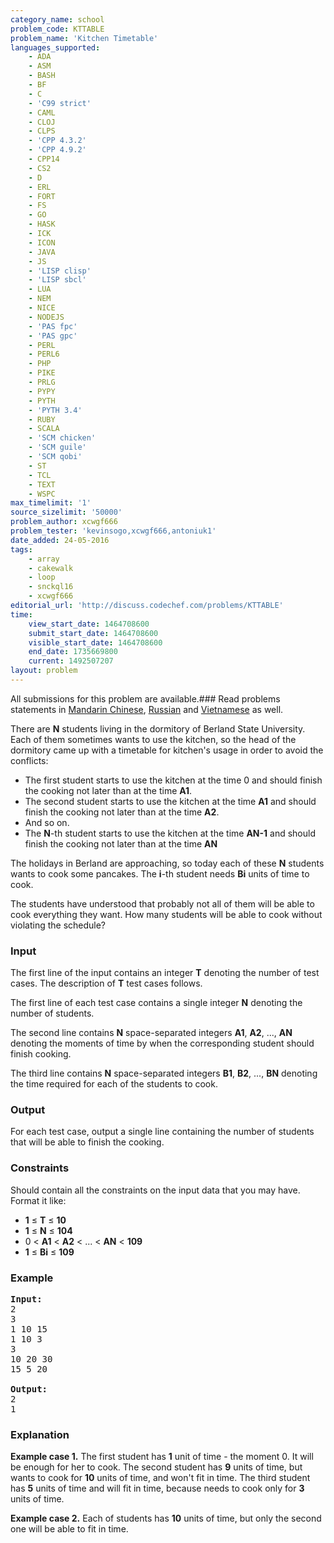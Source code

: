 ```yaml
---
category_name: school
problem_code: KTTABLE
problem_name: 'Kitchen Timetable'
languages_supported:
    - ADA
    - ASM
    - BASH
    - BF
    - C
    - 'C99 strict'
    - CAML
    - CLOJ
    - CLPS
    - 'CPP 4.3.2'
    - 'CPP 4.9.2'
    - CPP14
    - CS2
    - D
    - ERL
    - FORT
    - FS
    - GO
    - HASK
    - ICK
    - ICON
    - JAVA
    - JS
    - 'LISP clisp'
    - 'LISP sbcl'
    - LUA
    - NEM
    - NICE
    - NODEJS
    - 'PAS fpc'
    - 'PAS gpc'
    - PERL
    - PERL6
    - PHP
    - PIKE
    - PRLG
    - PYPY
    - PYTH
    - 'PYTH 3.4'
    - RUBY
    - SCALA
    - 'SCM chicken'
    - 'SCM guile'
    - 'SCM qobi'
    - ST
    - TCL
    - TEXT
    - WSPC
max_timelimit: '1'
source_sizelimit: '50000'
problem_author: xcwgf666
problem_tester: 'kevinsogo,xcwgf666,antoniuk1'
date_added: 24-05-2016
tags:
    - array
    - cakewalk
    - loop
    - snckql16
    - xcwgf666
editorial_url: 'http://discuss.codechef.com/problems/KTTABLE'
time:
    view_start_date: 1464708600
    submit_start_date: 1464708600
    visible_start_date: 1464708600
    end_date: 1735669800
    current: 1492507207
layout: problem
---
```

All submissions for this problem are available.###  Read problems statements in [Mandarin Chinese](http://www.codechef.com/download/translated/SNCKQL16/mandarin/KTTABLE.pdf), [Russian](http://www.codechef.com/download/translated/SNCKQL16/russian/KTTABLE.pdf) and [Vietnamese](http://www.codechef.com/download/translated/SNCKQL16/vietnamese/KTTABLE.pdf) as well.

There are **N** students living in the dormitory of Berland State University. Each of them sometimes wants to use the kitchen, so the head of the dormitory came up with a timetable for kitchen's usage in order to avoid the conflicts:

- The first student starts to use the kitchen at the time 0 and should finish the cooking not later than at the time **A1**.
- The second student starts to use the kitchen at the time **A1** and should finish the cooking not later than at the time **A2**.
- And so on.
- The **N**-th student starts to use the kitchen at the time **AN-1** and should finish the cooking not later than at the time **AN**

The holidays in Berland are approaching, so today each of these **N** students wants to cook some pancakes. The **i**-th student needs **Bi** units of time to cook.

The students have understood that probably not all of them will be able to cook everything they want. How many students will be able to cook without violating the schedule?

### Input

The first line of the input contains an integer **T** denoting the number of test cases. The description of **T** test cases follows.

The first line of each test case contains a single integer **N** denoting the number of students.

The second line contains **N** space-separated integers **A1**, **A2**, ..., **AN** denoting the moments of time by when the corresponding student should finish cooking.

The third line contains **N** space-separated integers **B1**, **B2**, ..., **BN** denoting the time required for each of the students to cook.

### Output

For each test case, output a single line containing the number of students that will be able to finish the cooking.

### Constraints

Should contain all the constraints on the input data that you may have. Format it like:

- **1** ≤ **T** ≤ **10**
- **1** ≤ **N** ≤ **104**
- 0 &lt; **A1** &lt; **A2** &lt; ... &lt; **AN** &lt; **109**
- **1** ≤ **Bi** ≤ **109**

### Example

<pre><b>Input:</b>
<tt>2
3
1 10 15
1 10 3
3
10 20 30
15 5 20</tt>

<b>Output:</b>
<tt>2
1</tt>
</pre>
### Explanation

**Example case 1.** The first student has **1** unit of time - the moment 0. It will be enough for her to cook. The second student has **9** units of time, but wants to cook for **10** units of time, and won't fit in time. The third student has **5** units of time and will fit in time, because needs to cook only for **3** units of time.

**Example case 2.** Each of students has **10** units of time, but only the second one will be able to fit in time.
